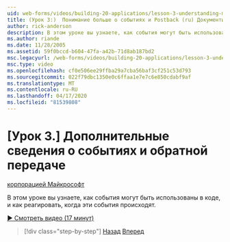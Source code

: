 ```yaml
---
uid: web-forms/videos/building-20-applications/lesson-3-understanding-more-about-events-and-postback
title: (Урок 3:)  Понимание больше о событиях и Postback (ru) Документы Майкрософт
author: rick-anderson
description: В этом уроке вы узнаете, как события могут быть использованы в коде, и как реагировать, когда эти события происходят.
ms.author: riande
ms.date: 11/28/2005
ms.assetid: 59f0bccd-b604-47fa-a42b-71d8ab187bd2
msc.legacyurl: /web-forms/videos/building-20-applications/lesson-3-understanding-more-about-events-and-postback
msc.type: video
ms.openlocfilehash: cf0e506ee29ffba29a7cba56baf3cf251c53d793
ms.sourcegitcommit: 022f79dbc1350e0c6ffaa1e7e7c6e850cdabf9af
ms.translationtype: MT
ms.contentlocale: ru-RU
ms.lasthandoff: 04/17/2020
ms.locfileid: "81539808"
---
```

# <a name="lesson-3--understanding-more-about-events-and-postback"></a>[Урок 3.] Дополнительные сведения о событиях и обратной передаче

[корпорацией Майкрософт](https://github.com/microsoft)

В этом уроке вы узнаете, как события могут быть использованы в коде, и как реагировать, когда эти события происходят.

[&#9654; Смотреть видео (17 минут)](https://channel9.msdn.com/Blogs/ASP-NET-Site-Videos/lesson-3-understanding-more-about-events-and-postback)

> [!div class="step-by-step"]
> [Назад](lesson-2-creating-a-web-forms-user-interface.md)
> [Вперед](lesson-4-understanding-web-application-state.md)
